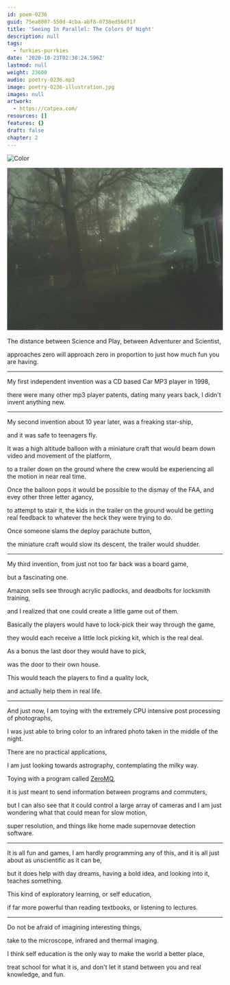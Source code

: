 ```yaml
---
id: poem-0236
guid: 75ea8007-550d-4cba-abf8-0738ed56df1f
title: 'Seeing In Parallel: The Colors Of Night'
description: null
tags:
  - furkies-purrkies
date: '2020-10-23T02:38:24.596Z'
lastmod: null
weight: 23600
audio: poetry-0236.mp3
image: poetry-0236-illustration.jpg
images: null
artwork:
  - https://catpea.com/
resources: []
features: {}
draft: false
chapter: 2
---
```


![Color](files/poetry-0236-color.jpg)

![IR](files/poetry-0236-ir.jpg)

The distance between Science and Play, between Adventurer and Scientist,

approaches zero will approach zero in proportion to just how much fun you are having.

---

My first independent invention was a CD based Car MP3 player in 1998,

there were many other mp3 player patents, dating many years back, I didn't invent anything new.

---

My second invention about 10 year later, was a freaking star-ship,

and it was safe to teenagers fly.

It was a high altitude balloon with a miniature craft that would beam down video and movement of the platform,

to a trailer down on the ground where the crew would be experiencing all the motion in near real time.

Once the balloon pops it would be possible to the dismay of the FAA, and evey other three letter agancy,

to attempt to stair it, the kids in the trailer on the ground would be getting real feedback to whatever the heck they were trying to do.

Once someone slams the deploy parachute button,

the miniature craft would slow its descent, the trailer would shudder.

---

My third invention, from just not too far back was a board game,

but a fascinating one.

Amazon sells see through acrylic padlocks, and deadbolts for locksmith training,

and I realized that one could create a little game out of them.

Basically the players would have to lock-pick their way through the game,

they would each receive a little lock picking kit, which is the real deal.

As a bonus the last door they would have to pick,

was the door to their own house.

This would teach the players to find a quality lock,

and actually help them in real life.

---

And just now, I am toying with the extremely CPU intensive post processing of photographs,

I was just able to bring color to an infrared photo taken in the middle of the night.

There are no practical applications,

I am just looking towards astrography, contemplating the milky way.

Toying with a program called [ZeroMQ](https://en.wikipedia.org/wiki/ZeroMQ),

it is just meant to send information between programs and commuters,

but I can also see that it could control a large array of cameras and I am just wondering what that could mean for slow motion,

super resolution, and things like home made supernovae detection software.

---

It is all fun and games, I am hardly programming any of this, and it is all just about as unscientific as it can be,

but it does help with day dreams, having a bold idea, and looking into it, teaches something.

This kind of exploratory learning, or self education,

if far more powerful than reading textbooks, or listening to lectures.

---

Do not be afraid of imagining interesting things,

take to the microscope, infrared and thermal imaging.

I think self education is the only way to make the world a better place,

treat school for what it is, and don't let it stand between you and real knowledge, and fun.
